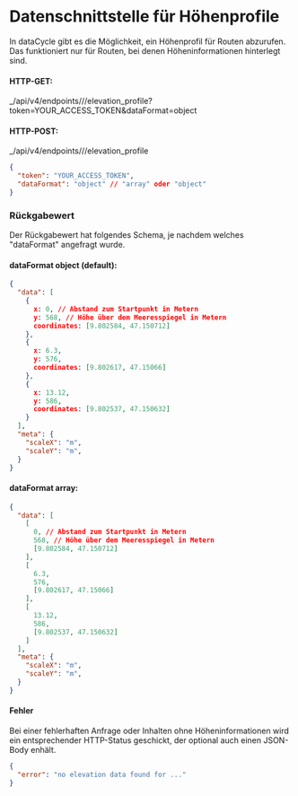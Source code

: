 # Datenschnittstelle für Höhenprofile

In dataCycle gibt es die Möglichkeit, ein Höhenprofil für Routen abzurufen. Das funktioniert nur für Routen, bei denen Höheninformationen hinterlegt sind.

#### HTTP-GET:

_/api/v4/endpoints/<endpoint-id>/<thing-id>/elevation_profile?token=YOUR_ACCESS_TOKEN&dataFormat=object

#### HTTP-POST:

_/api/v4/endpoints/<endpoint-id>/<thing-id>/elevation_profile

```json
{
  "token": "YOUR_ACCESS_TOKEN",
  "dataFormat": "object" // "array" oder "object"
}
```

### Rückgabewert

Der Rückgabewert hat folgendes Schema, je nachdem welches "dataFormat" angefragt wurde.

#### dataFormat object (default):
```json
{
  "data": [
    {
      x: 0, // Abstand zum Startpunkt in Metern
      y: 568, // Höhe über dem Meeresspiegel in Metern
      coordinates: [9.802584, 47.150712]
    },
    {
      x: 6.3,
      y: 576,
      coordinates: [9.802617, 47.15066]
    },
    {
      x: 13.12,
      y: 586,
      coordinates: [9.802537, 47.150632]
    }
  ],
  "meta": {
    "scaleX": "m",
    "scaleY": "m",
  }
}
```

#### dataFormat array:
```json
{
  "data": [
    [
      0, // Abstand zum Startpunkt in Metern
      568, // Höhe über dem Meeresspiegel in Metern
      [9.802584, 47.150712]
    ],
    [
      6.3,
      576,
      [9.802617, 47.15066]
    ],
    [
      13.12,
      586,
      [9.802537, 47.150632]
    ]
  ],
  "meta": {
    "scaleX": "m",
    "scaleY": "m",
  }
}
```

#### Fehler

Bei einer fehlerhaften Anfrage oder Inhalten ohne Höheninformationen wird ein entsprechender HTTP-Status geschickt, der optional auch einen JSON-Body enhält.

```json
{
  "error": "no elevation data found for ..."
}
```
